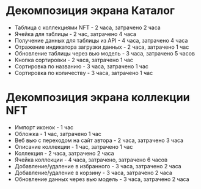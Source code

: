# Декомпозиция экрана Каталог
- Таблица с коллекциями NFT - 2 часа, затрачено 2 часа
- Ячейка для таблицы - 2 час, затрачено 4 часа 
- Получение данных для таблицы из API - 4 часа, затрачено 4 часа   
- Отражение индикатора загрузки данных - 2 часа, затрачено 1 час  
- Обновление таблицы через вью модель - 3 часа, затрачено 5 часов
- Кнопка сортировки - 2 часа, затрачено 1 час 
- Сортировка по названию - 3 часа, затрачено 1 час  
- Сортировка по количеству - 3 часа, затрачено 1 час   
# Декомпозиция экрана коллекции NFT
- Импорт иконок - 1 час
- Обложка - 1 час, затрачено 1 час 
- Веб вью с переходом на сайт автора - 2 часа, затрачено 3 часа   
- Описание коллекции - 1 час, затрачено 1 час
- Коллекция - 2 часа, затрачено 2 часа
- Ячейка коллекции - 4 часа, затрачено, затрачено 6 часов 
- Добавление/удаление в избранного - 3 часа, затрачено 2 часа  
- Добавление/удаление в корзину - 3 часа, затрачено 2 часа   
- Обновление данных через вью модель - 3 часа, затрачено 2 часа
